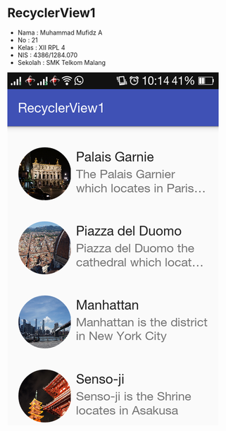 # RecyclerView1

* Nama : Muhammad Mufidz A
* No : 21
* Kelas : XII RPL 4
* NIS : 4386/1284.070
* Sekolah : SMK Telkom Malang


![1](https://github.com/mufidfaizin/RecyclerView1/blob/master/ss.png)
